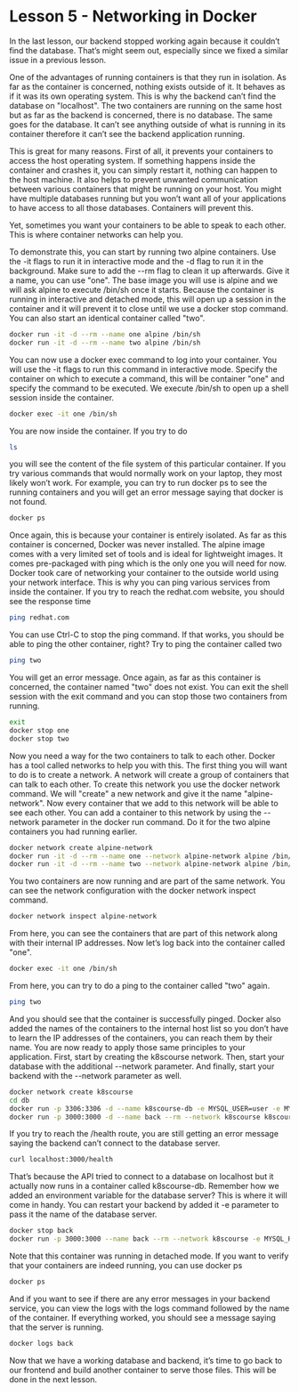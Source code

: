 # Lesson 5 - Networking in Docker

In the last lesson, our backend stopped working again because it couldn’t find the database. That’s might seem out, especially since we fixed a similar issue in a previous lesson. 

One of the advantages of running containers is that they run in isolation. As far as the container is concerned, nothing exists outside of it. It behaves as if it was its own operating system. This is why the backend can’t find the database on "localhost". The two containers are running on the same host but as far as the backend is concerned, there is no database. The same goes for the database. It can’t see anything outside of what is running in its container therefore it can’t see the backend application running.

This is great for many reasons. First of all, it prevents your containers to access the host operating system. If something happens inside the container and crashes it, you can simply restart it, nothing can happen to the host machine. It also helps to prevent unwanted communication between various containers that might be running on your host. You might have multiple databases running but you won’t want all of your applications to have access to all those databases. Containers will prevent this.

Yet, sometimes you want your containers to be able to speak to each other. This is where container networks can help you. 

To demonstrate this, you can start by running two alpine containers.  Use the -it flags to run it in interactive mode and the -d flag to run it in the background. Make sure to add the --rm flag to clean it up afterwards. Give it a name, you can use "one". The base image you will use is alpine and we will ask alpine to execute /bin/sh once it starts. Because the container is running in interactive and detached mode, this will open up a session in the container and it will prevent it to close until we use a docker stop command. You can also start an identical container called "two".

```bash
docker run -it -d --rm --name one alpine /bin/sh
docker run -it -d --rm --name two alpine /bin/sh
```

You can now use a docker exec command to log into your container. You will use the -it flags to run this command in interactive mode. Specify the container on which to execute a command, this will be container "one" and specify the command to be executed. We execute /bin/sh to open up a shell session inside the container.

```bash
docker exec -it one /bin/sh
```

You are now inside the container. If you try to do 

```bash
ls
```

you will see the content of the file system of this particular container. If you try various commands that would normally work on your laptop, they most likely won’t work. For example, you can try to run docker ps to see the running containers and you will get an error message saying that docker is not found.

```bash
docker ps
```

Once again, this is because your container is entirely isolated. As far as this container is concerned, Docker was never installed. The alpine image comes with a very limited set of tools and is ideal for lightweight images. It comes pre-packaged with ping which is the only one you will need for now. Docker took care of networking your container to the outside world using your network interface. This is why you can ping various services from inside the container. If you try to reach the redhat.com website, you should see the response time

```bash
ping redhat.com
```

You can use Ctrl-C to stop the ping command. If that works, you should be able to ping the other container, right? Try to ping the container called two

```bash
ping two
```

You will get an error message. Once again, as far as this container is concerned, the container named "two" does not exist.  You can exit the shell session with the exit command and you can stop those two containers from running.

```bash
exit
docker stop one
docker stop two
```

Now you need a way for the two containers to talk to each other. Docker has a tool called networks to help you with this. The first thing you will want to do is to create a network. A network will create a group of containers that can talk to each other. To create this network you use the docker network command. We will "create" a new network and give it the name "alpine-network". Now every container that we add to this network will be able to see each other. You can add a container to this network by using the --network parameter in the docker run command. Do it for the two alpine containers you had running earlier.

```bash
docker network create alpine-network
docker run -it -d --rm --name one --network alpine-network alpine /bin/sh
docker run -it -d --rm --name two --network alpine-network alpine /bin/sh
```

You two containers are now running and are part of the same network. You can see the network configuration with the docker network inspect command.

```bash
docker network inspect alpine-network
```

From here, you can see the containers that are part of this network along with their internal IP addresses. Now let’s log back into the container called "one".

```bash
docker exec -it one /bin/sh
```

From here, you can try to do a ping to the container called "two" again.

```bash
ping two
```

And you should see that the container is successfully pinged. Docker also added the names of the containers to the internal host list so you don’t have to learn the IP addresses of the containers, you can reach them by their name. You are now ready to apply those same principles to your application. First, start by creating the k8scourse network. Then, start your database with the additional --network parameter. And finally, start your backend with the --network parameter as well.

```bash
docker network create k8scourse
cd db
docker run -p 3306:3306 -d --name k8scourse-db -e MYSQL_USER=user -e MYSQL_PASSWORD=mysql -e MYSQL_ROOT_PASSWORD=root --rm -v $(pwd)/init.sql:/docker-entrypoint-initdb.d/init.sql --network k8scourse mysql:5.7
docker run -p 3000:3000 -d --name back --rm --network k8scourse k8scourse-back
```

If you try to reach the /health route, you are still getting an error message saying the backend can’t connect to the database server. 

```bash
curl localhost:3000/health
```

That’s because the API tried to connect to a database on localhost but it actually now runs in a container called k8scourse-db. Remember how we added an environment variable for the database server? This is where it will come in handy. You can restart your backend by added it -e parameter to pass it the name of the database server.

```bash
docker stop back
docker run -p 3000:3000 --name back --rm --network k8scourse -e MYSQL_HOST=k8scourse-db -d k8scourse-back
```

Note that this container was running in detached mode. If you want to verify that your containers are indeed running, you can use docker ps

```bash
docker ps
```

And if you want to see if there are any error messages in your backend service, you can view the logs with the logs command followed by the name of the container. If everything worked, you should see a message saying that the server is running.

```bash
docker logs back
```

Now that we have a working database and backend, it’s time to go back to our frontend and build another container to serve those files. This will be done in the next lesson.
